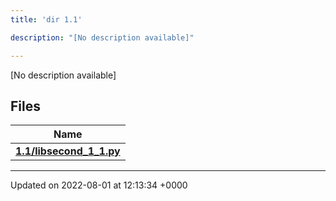 ```yaml
---
title: 'dir 1.1'

description: "[No description available]"

---
```







[No description available]

## Files

| Name           |
| -------------- |
| **[1.1/libsecond_1_1.py](/documentation/code/files/libsecond__1__1_8py/#file-libsecond-1-1.py)**  |






-------------------------------

Updated on 2022-08-01 at 12:13:34 +0000
